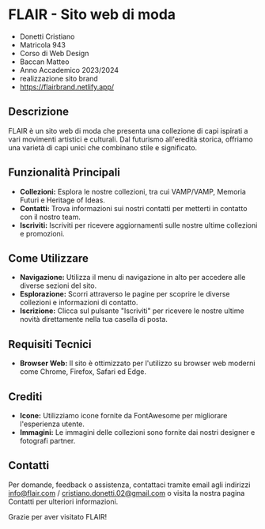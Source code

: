 # FLAIR - Sito web di moda


- Donetti Cristiano
- Matricola 943
- Corso di Web Design 
- Baccan Matteo
- Anno Accademico 2023/2024
- realizzazione sito brand
- https://flairbrand.netlify.app/


## Descrizione
FLAIR è un sito web di moda che presenta una collezione di capi ispirati a vari movimenti artistici e culturali. Dal futurismo all'eredità storica, offriamo una varietà di capi unici che combinano stile e significato.

## Funzionalità Principali
- **Collezioni:** Esplora le nostre collezioni, tra cui VAMP/VAMP, Memoria Futuri e Heritage of Ideas.
- **Contatti:** Trova informazioni sui nostri contatti per metterti in contatto con il nostro team.
- **Iscriviti:** Iscriviti per ricevere aggiornamenti sulle nostre ultime collezioni e promozioni.

## Come Utilizzare
- **Navigazione:** Utilizza il menu di navigazione in alto per accedere alle diverse sezioni del sito.
- **Esplorazione:** Scorri attraverso le pagine per scoprire le diverse collezioni e informazioni di contatto.
- **Iscrizione:** Clicca sul pulsante "Iscriviti" per ricevere le nostre ultime novità direttamente nella tua casella di posta.

## Requisiti Tecnici
- **Browser Web:** Il sito è ottimizzato per l'utilizzo su browser web moderni come Chrome, Firefox, Safari ed Edge.

## Crediti
- **Icone:** Utilizziamo icone fornite da FontAwesome per migliorare l'esperienza utente.
- **Immagini:** Le immagini delle collezioni sono fornite dai nostri designer e fotografi partner.

## Contatti
Per domande, feedback o assistenza, contattaci tramite email agli indirizzi info@flair.com / cristiano.donetti.02@gmail.com o visita la nostra pagina Contatti per ulteriori informazioni.

Grazie per aver visitato FLAIR!
